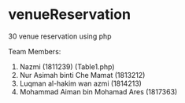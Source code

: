 # venueReservation
30 venue reservation using php

Team Members:

1) Nazmi (1811239) (Table1.php)
2) Nur Asimah binti Che Mamat (1813212)
3) Luqman al-hakim wan azmi (1814213)
4) Mohammad Aiman bin Mohamad Ares (1817363)

